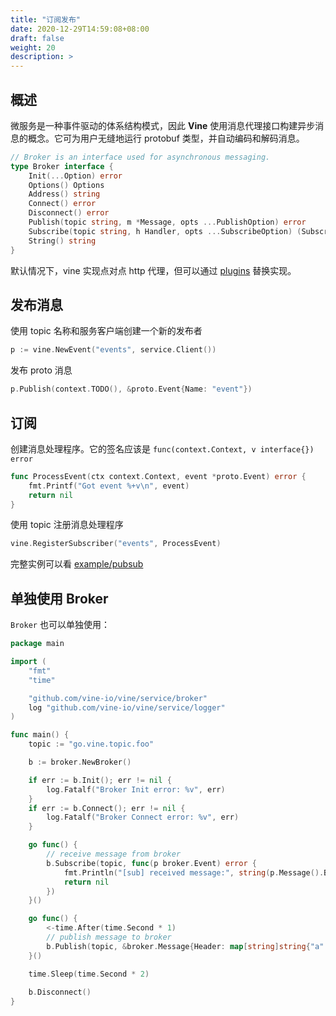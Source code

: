 ```yaml
---
title: "订阅发布"
date: 2020-12-29T14:59:08+08:00
draft: false
weight: 20
description: >
---
```


## 概述
微服务是一种事件驱动的体系结构模式，因此 **Vine** 使用消息代理接口构建异步消息的概念。它可为用户无缝地运行 protobuf 类型，并自动编码和解码消息。

```go
// Broker is an interface used for asynchronous messaging.
type Broker interface {
	Init(...Option) error
	Options() Options
	Address() string
	Connect() error
	Disconnect() error
	Publish(topic string, m *Message, opts ...PublishOption) error
	Subscribe(topic string, h Handler, opts ...SubscribeOption) (Subscriber, error)
	String() string
}
```

默认情况下，vine 实现点对点 http 代理，但可以通过 [plugins](https://github.com/vine-io/plugins/tree/main/broker) 替换实现。

## 发布消息
使用 topic 名称和服务客户端创建一个新的发布者
```go
p := vine.NewEvent("events", service.Client())
```
发布 proto 消息
```go
p.Publish(context.TODO(), &proto.Event{Name: "event"})
```
## 订阅
创建消息处理程序。它的签名应该是 `func(context.Context, v interface{}) error`
```go
func ProcessEvent(ctx context.Context, event *proto.Event) error {
    fmt.Printf("Got event %+v\n", event)
    return nil
}
```
使用 topic 注册消息处理程序
```go
vine.RegisterSubscriber("events", ProcessEvent)
```
完整实例可以看 [example/pubsub](https://github.com/vine-io/examples/tree/main/pubsub)

## 单独使用 Broker 
`Broker` 也可以单独使用：
```go
package main

import (
	"fmt"
	"time"

	"github.com/vine-io/vine/service/broker"
	log "github.com/vine-io/vine/service/logger"
)

func main() {
	topic := "go.vine.topic.foo"

	b := broker.NewBroker()

	if err := b.Init(); err != nil {
		log.Fatalf("Broker Init error: %v", err)
	}
	if err := b.Connect(); err != nil {
		log.Fatalf("Broker Connect error: %v", err)
	}

	go func() {
		// receive message from broker
		b.Subscribe(topic, func(p broker.Event) error {
			fmt.Println("[sub] received message:", string(p.Message().Body), "header", p.Message().Header)
			return nil
		})
	}()

	go func() {
		<-time.After(time.Second * 1)
		// publish message to broker
        b.Publish(topic, &broker.Message{Header: map[string]string{"a": "b"}, Body: []byte("hello world")})
	}()

    time.Sleep(time.Second * 2)
    
    b.Disconnect()
}
```